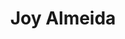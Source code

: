 ---
title: Joy Almeida
layout: fellow
university: University of Mumbai
programming-languages: JavaScript, Python, Go
description: xxxx
interests: Chess, Badminton
img: joy.png
---